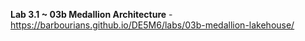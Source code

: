 **Lab 3.1 ~ 03b Medallion Architecture** - https://barbourians.github.io/DE5M6/labs/03b-medallion-lakehouse/
